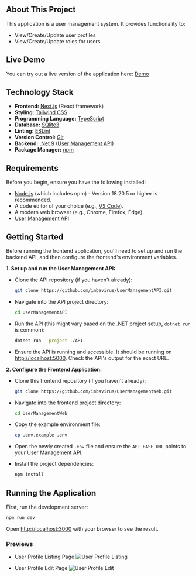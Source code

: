 ## About This Project

This application is a user management system. It provides functionality to:
- View/Create/Update user profiles
- View/Create/Update roles for users

## Live Demo

You can try out a live version of the application here: [Demo](https://user-management-web.home.infernos.co.za)

## Technology Stack

- **Frontend:** [Next.js](https://nextjs.org/) (React framework)
- **Styling:** [Tailwind CSS](https://tailwindcss.com/)
- **Programming Language:** [TypeScript](https://www.typescriptlang.org/)
- **Database:** [SQlite3](https://www.sqlite.org/index.html)
- **Linting:** [ESLint](https://eslint.org/)
- **Version Control:** [Git](https://git-scm.com/)
- **Backend:** [.Net 9](https://dotnet.microsoft.com/en-us) ([User Management API](https://github.com/imbavirus/UserManagementAPI))
- **Package Manager:** [npm](https://www.npmjs.com/)

## Requirements

Before you begin, ensure you have the following installed:
- [Node.js](https://nodejs.org/) (which includes npm) - Version 18.20.5 or higher is recommended.
- A code editor of your choice (e.g., [VS Code](https://code.visualstudio.com/)).
- A modern web browser (e.g., Chrome, Firefox, Edge).
- [User Management API](https://github.com/imbavirus/UserManagementAPI)

## Getting Started

Before running the frontend application, you'll need to set up and run the backend API, and then configure the frontend's environment variables.

**1. Set up and run the User Management API:**
   - Clone the API repository (if you haven't already):
     ```bash
     git clone https://github.com/imbavirus/UserManagementAPI.git
     ```
   - Navigate into the API project directory:
     ```bash
     cd UserManagementAPI 
     ```
   - Run the API (this might vary based on the .NET project setup, `dotnet run` is common):
     ```bash
     dotnet run --project ./API 
     ```
   - Ensure the API is running and accessible. It should be running on [http://localhost:5000](http://localhost:5000). Check the API's output for the exact URL.

**2. Configure the Frontend Application:**
   - Clone this frontend repository (if you haven't already):

     ```bash
     git clone https://github.com/imbavirus/UserManagementWeb.git 
     ```

   - Navigate into the frontend project directory:

     ```bash
     cd UserManagementWeb
     ```

   - Copy the example environment file:

      ```bash
      cp .env.example .env
      ```

   - Open the newly created `.env` file and ensure the `API_BASE_URL` points to your User Management API.

   - Install the project dependencies:

      ```bash
      npm install
      ```

## Running the Application

First, run the development server:

```bash
npm run dev
```

Open [http://localhost:3000](http://localhost:3000) with your browser to see the result.

### Previews

* User Profile Listing Page
![User Profile Listing](https://i.gyazo.com/ae020f92a3f236a113e659d38cd37768.png)

* User Profile Edit Page
![User Profile Edit](https://i.gyazo.com/38837a45a022824965a3389b9527f392.png)
